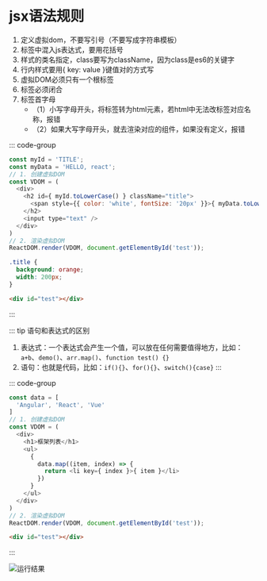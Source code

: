 # jsx语法规则

1. 定义虚拟dom，不要写引号（不要写成字符串模板）
2. 标签中混入js表达式，要用花括号
3. 样式的类名指定，class要写为className，因为class是es6的关键字
4. 行内样式要用{ key: value }键值对的方式写
5. 虚拟DOM必须只有一个根标签
6. 标签必须闭合
7. 标签首字母
   - （1）小写字母开头，将标签转为html元素，若html中无法改标签对应名称，报错
   - （2）如果大写字母开头，就去渲染对应的组件，如果没有定义，报错

::: code-group
```js
const myId = 'TITLE';
const myData = 'HELLO, react';
// 1. 创建虚拟DOM
const VDOM = (
  <div>
    <h2 id={ myId.toLowerCase() } className="title">
      <span style={{ color: 'white', fontSize: '20px' }}>{ myData.toLowerCase() }</span>  
    </h2>
    <input type="text" />
  </div>
)
// 2. 渲染虚拟DOM
ReactDOM.render(VDOM, document.getElementById('test'));
```

```css
.title {
  background: orange;
  width: 200px;
}
```

```html
<div id="test"></div>
```
:::

::: tip  语句和表达式的区别
1. 表达式：一个表达式会产生一个值，可以放在任何需要值得地方，比如：`a+b`、`demo()`、`arr.map()`、`function test() {}`
2. 语句：也就是代码，比如：`if(){}`、`for(){}`、`switch(){case}`
:::

::: code-group
```js
const data = [
  'Angular', 'React', 'Vue'
]
// 1. 创建虚拟DOM
const VDOM = (
  <div>
    <h1>框架列表</h1>
    <ul>
      {
        data.map((item, index) => {
          return <li key={ index }>{ item }</li>
        })
      }
    </ul>
  </div>
)
// 2. 渲染虚拟DOM
ReactDOM.render(VDOM, document.getElementById('test'));
```
```html
<div id="test"></div>
```
:::

![运行结果](/react/react基础/1722223713461.jpg)